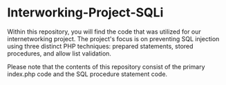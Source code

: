 # Interworking-Project-SQLi
 Within this repository, you will find the code that was utilized for our internetworking project. The project's focus is on preventing SQL injection using three distinct PHP techniques: prepared statements, stored procedures, and allow list validation. 
 
 Please note that the contents of this repository consist of the primary index.php code and the SQL procedure statement code.
